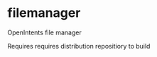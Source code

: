 filemanager
===========

OpenIntents file manager

Requires requires distribution repositiory to build
